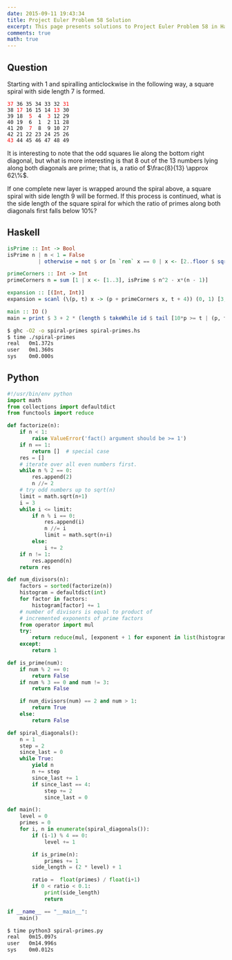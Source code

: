```yaml
---
date: 2015-09-11 19:43:34
title: Project Euler Problem 58 Solution
excerpt: This page presents solutions to Project Euler Problem 58 in Haskell and Python.
comments: true
math: true
---
```



## Question

<p>Starting with 1 and spiralling anticlockwise in the following way, a square spiral with side length 7 is formed.</p>

<pre><code><span style="color:#ff0000;">37</span> 36 35 34 33 32 <span style="color:#ff0000;">31</span>
38 <span style="color:#ff0000;">17</span> 16 15 14 <span style="color:#ff0000;">13</span> 30
39 18  <span style="color:#ff0000;">5</span>  4  <span style="color:#ff0000;">3</span> 12 29
40 19  6  1  2 11 28
41 20  <span style="color:#ff0000;">7</span>  8  9 10 27
42 21 22 23 24 25 26
<span style="color:#ff0000;">43</span> 44 45 46 47 48 49
</code></pre>

<p>It is interesting to note that the odd squares lie along the bottom right diagonal, but what is more interesting is that 8 out of the 13 numbers lying along both diagonals are prime; that is, a ratio of $\frac{8}{13} \approx 62\%$.</p>

<p>If one complete new layer is wrapped around the spiral above, a square spiral with side length 9 will be formed. If this process is continued, what is the side length of the square spiral for which the ratio of primes along both diagonals first falls below 10%?</p>






## Haskell

```haskell
isPrime :: Int -> Bool
isPrime n | n < 1 = False
          | otherwise = not $ or [n `rem` x == 0 | x <- [2..floor $ sqrt $ fromIntegral n]]

primeCorners :: Int -> Int
primeCorners n = sum [1 | x <- [1..3], isPrime $ n^2 - x*(n - 1)]

expansion :: [(Int, Int)]
expansion = scanl (\(p, t) x -> (p + primeCorners x, t + 4)) (0, 1) [3,5..]

main :: IO ()
main = print $ 3 + 2 * (length $ takeWhile id $ tail [10*p >= t | (p, t) <- expansion])
```


```bash
$ ghc -O2 -o spiral-primes spiral-primes.hs
$ time ./spiral-primes
real   0m1.372s
user   0m1.360s
sys    0m0.000s
```



## Python

```python
#!/usr/bin/env python
import math
from collections import defaultdict
from functools import reduce

def factorize(n):
    if n < 1:
        raise ValueError('fact() argument should be >= 1')
    if n == 1:
        return []  # special case
    res = []
    # iterate over all even numbers first.
    while n % 2 == 0:
        res.append(2)
        n //= 2
    # try odd numbers up to sqrt(n)
    limit = math.sqrt(n+1)
    i = 3
    while i <= limit:
        if n % i == 0:
            res.append(i)
            n //= i
            limit = math.sqrt(n+i)
        else:
            i += 2
    if n != 1:
        res.append(n)
    return res

def num_divisors(n):
    factors = sorted(factorize(n))
    histogram = defaultdict(int)
    for factor in factors:
        histogram[factor] += 1
    # number of divisors is equal to product of 
    # incremented exponents of prime factors
    from operator import mul
    try:
        return reduce(mul, [exponent + 1 for exponent in list(histogram.values())])
    except:
        return 1

def is_prime(num):
    if num % 2 == 0:
        return False
    if num % 3 == 0 and num != 3:
        return False

    if num_divisors(num) == 2 and num > 1:
        return True
    else:
        return False

def spiral_diagonals():
    n = 1
    step = 2
    since_last = 0
    while True:
        yield n
        n += step
        since_last += 1
        if since_last == 4:
            step += 2
            since_last = 0

def main():
    level = 0
    primes = 0
    for i, n in enumerate(spiral_diagonals()):
        if (i-1) % 4 == 0:
            level += 1

        if is_prime(n):
            primes += 1
        side_length = (2 * level) + 1

        ratio =  float(primes) / float(i+1)
        if 0 < ratio < 0.1:
            print(side_length)
            return

if __name__ == "__main__":
    main()
```


```bash
$ time python3 spiral-primes.py
real   0m15.097s
user   0m14.996s
sys    0m0.012s
```


